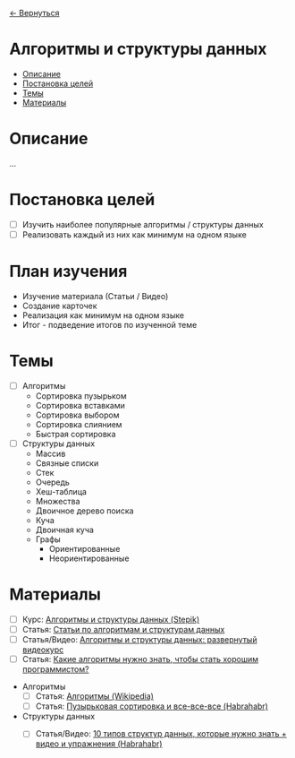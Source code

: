 [← Вернуться](/knowledges-list.md)

# Алгоритмы и структуры данных #

- [Описание](#Описание)
- [Постановка целей](#Постановка-целей)
- [Темы](#Темы)
- [Материалы](#Материалы)


# Описание #
...

# Постановка целей #
- [ ] Изучить наиболее популярные алгоритмы / структуры данных
- [ ] Реализовать каждый из них как минимум на одном языке

# План изучения #
- Изучение материала (Статьи / Видео)
- Создание карточек
- Реализация как минимум на одном языке
- Итог - подведение итогов по изученной теме

# Темы #
- [ ] Алгоритмы
	- Сортировка пузырьком
	- Сортировка вставками
	- Сортировка выбором
	- Сортировка слиянием
	- Быстрая сортировка
- [ ] Структуры данных
	- Массив
	- Связные списки
	- Стек
	- Очередь
	- Хеш-таблица
	- Множества
	- Двоичное дерево поиска
	- Куча
	- Двоичная куча
	- Графы
		- Ориентированные
		- Неориентированные

# Материалы #
- [ ] Курс: [Алгоритмы и структуры данных (Stepik)](https://stepik.org/course/63/syllabus)
- [ ] Статья: [Статьи по алгоритмам и структурам данных](http://kvodo.ru/data-structures-introduction.html)
- [ ] Статья/Видео: [Алгоритмы и структуры данных: развернутый видеокурс](https://proglib.io/p/data-structure-algorithms/)
- [ ] Статья: [Какие алгоритмы нужно знать, чтобы стать хорошим программистом?](https://proglib.io/p/required-programmer-algorithms/)
- Алгоритмы
	- [ ] Статья: [Алгоритмы (Wikipedia)](https://ru.wikipedia.org/wiki/%D0%90%D0%BB%D0%B3%D0%BE%D1%80%D0%B8%D1%82%D0%BC)
	- [ ] Статья: [Пузырьковая сортировка и все-все-все (Habrahabr)](https://habrahabr.ru/post/204600/)
- Структуры данных
	- [ ] Статья/Видео: [10 типов структур данных, которые нужно знать + видео и упражнения (Habrahabr)](https://habrahabr.ru/company/netologyru/blog/334914/)


